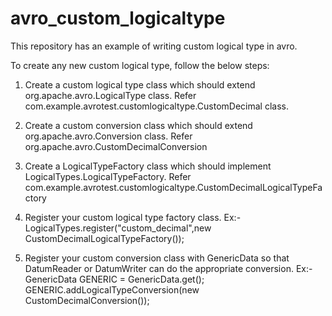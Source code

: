 # avro_custom_logicaltype
This repository has an example of writing custom logical type in avro.

To create any new custom logical type, follow the below steps:
1) Create a custom logical type class which should extend org.apache.avro.LogicalType class. Refer com.example.avrotest.customlogicaltype.CustomDecimal class.
2) Create a custom conversion class which should extend org.apache.avro.Conversion class. Refer org.apache.avro.CustomDecimalConversion
3) Create a LogicalTypeFactory class which should implement LogicalTypes.LogicalTypeFactory. Refer com.example.avrotest.customlogicaltype.CustomDecimalLogicalTypeFactory
4) Register your custom logical type factory class.
Ex:- 
      LogicalTypes.register("custom_decimal",new CustomDecimalLogicalTypeFactory());
      
5) Register your custom conversion class with GenericData so that DatumReader or DatumWriter can do the appropriate conversion.
Ex:- 
      GenericData GENERIC = GenericData.get();
      GENERIC.addLogicalTypeConversion(new CustomDecimalConversion());


